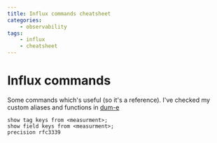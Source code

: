 ```yaml
---
title: Influx commands cheatsheet
categories:
    - observability
tags:
    - influx
    - cheatsheet
---
```


# Influx commands

Some commands which's useful (so it's a reference).
I've checked my custom aliases and functions in [dum-e](https://github.com/devdinu/dum-e)

```
show tag keys from <measurment>;
show field keys from <measurment>;
precision rfc3339
```
